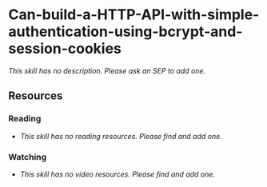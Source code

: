 # Can-build-a-HTTP-API-with-simple-authentication-using-bcrypt-and-session-cookies

_This skill has no description. Please ask an SEP to add one._

## Resources

### Reading

- _This skill has no reading resources. Please find and add one._

### Watching

- _This skill has no video resources. Please find and add one._
